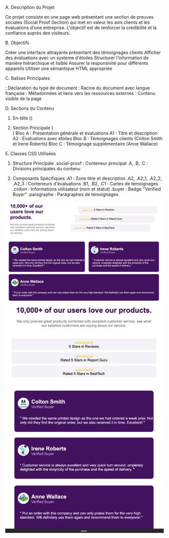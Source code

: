 A. Description du Projet

Ce projet consiste en une page web présentant une section de preuves sociales (Social Proof Section) qui met en valeur les avis clients et les évaluations d'une entreprise. L'objectif est de renforcer la crédibilité et la confiance auprès des visiteurs.

B. Objectifs

Créer une interface attrayante présentant des témoignages clients
Afficher des évaluations avec un système d'étoiles
Structurer l'information de manière hiérarchique et lisible
Assurer la responsivité pour différents appareils
Utiliser une sémantique HTML appropriée

C. Balises Principales

<!DOCTYPE html> : Déclaration du type de document
<html lang="fr"> : Racine du document avec langue française
<head> : Métadonnées et liens vers les ressources externes
<body> : Contenu visible de la page

D. Sections du Contenu

1. En-tête (<head>)
<meta charset="UTF-8"> <!-- Encodage des caractères -->
<meta name="viewport" content="width=device-width, initial-scale=1.0"> <!-- Responsive -->
<title>Social Proof Section</title> <!-- Titre de l'onglet -->
<link rel="stylesheet" href="style.css" /> <!-- Lien vers le CSS -->

2. Section Principale (<section class="social-proof">)
Bloc A : Présentation générale et évaluations
A1 : Titre et description
A2 : Évaluations avec étoiles
Bloc B : Témoignages clients (Colton Smith et Irene Roberts)
Bloc C : Témoignage supplémentaire (Anne Wallace)

E. Classes CSS Utilisées

1. Structure Principale
.social-proof : Conteneur principal
.A, .B, .C : Divisions principales du contenu

2. Composants Spécifiques
.A1 : Zone titre et description
.A2, .A2_1, .A2_2, .A2_3 : Conteneurs d'évaluations
.B1, .B2, .C1 : Cartes de témoignages
.colton : Informations utilisateur (nom et statut)
.buyer : Badge "Verified Buyer"
.paragraphe : Paragraphes de témoignages

![](./image/Capture1.png)
![](./image/Capture2.png)

